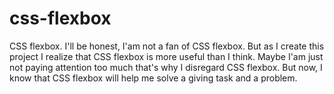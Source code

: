 # css-flexbox

CSS flexbox. I'll be honest, I'am not a fan of CSS flexbox. But as I create this project I realize that CSS flexbox is more useful than I think. Maybe I'am just not paying attention too much that's why I disregard CSS flexbox. But now, I know that CSS flexbox will help me solve a giving task and a problem.